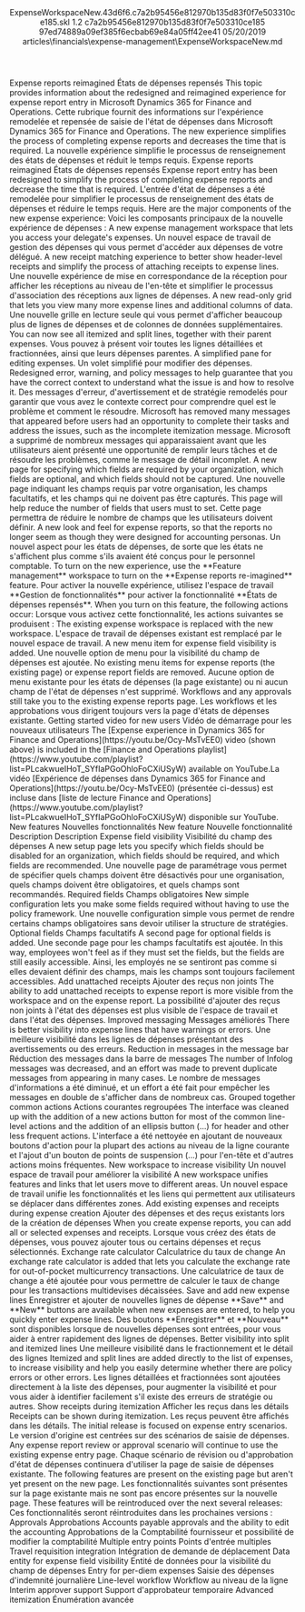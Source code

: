 <?xml version="1.0" encoding="UTF-8"?>
<xliff xmlns:logoport="urn:logoport:xliffeditor:xliff-extras:1.0" xmlns:tilt="urn:logoport:xliffeditor:tilt-non-translatables:1.0" xmlns:xsi="http://www.w3.org/2001/XMLSchema-instance" xmlns="urn:oasis:names:tc:xliff:document:1.2" xmlns:xliffext="urn:microsoft:content:schema:xliffextensions" version="1.2" xsi:schemaLocation="urn:oasis:names:tc:xliff:document:1.2 xliff-core-1.2-transitional.xsd">
  <file datatype="xml" source-language="en-US" original="ExpenseWorkspaceNew.md" target-language="fr-FR">
    <header>
      <tool tool-company="Microsoft" tool-version="1.0-7889195" tool-name="mdxliff" tool-id="mdxliff"/>
      <xliffext:skl_file_name>ExpenseWorkspaceNew.43d6f6.c7a2b95456e812970b135d83f0f7e503310ce185.skl</xliffext:skl_file_name>
      <xliffext:version>1.2</xliffext:version>
      <xliffext:ms.openlocfilehash>c7a2b95456e812970b135d83f0f7e503310ce185</xliffext:ms.openlocfilehash>
      <xliffext:ms.sourcegitcommit>97ed74889a09ef385f6ecbab69e84a05ff42ee41</xliffext:ms.sourcegitcommit>
      <xliffext:ms.lasthandoff>05/20/2019</xliffext:ms.lasthandoff>
      <xliffext:ms.openlocfilepath>articles\financials\expense-management\ExpenseWorkspaceNew.md</xliffext:ms.openlocfilepath>
    </header>
    <body>
      <group extype="content" id="content">
        <trans-unit xml:space="preserve" translate="yes" id="101" restype="x-metadata">
          <source>Expense reports reimagined</source>
        <target logoport:matchpercent="101" state="translated" state-qualifier="leveraged-tm">États de dépenses repensés</target></trans-unit>
        <trans-unit xml:space="preserve" translate="yes" id="102" restype="x-metadata">
          <source>This topic provides information about the redesigned and reimagined experience for expense report entry in Microsoft Dynamics 365 for Finance and Operations.</source>
        <target logoport:matchpercent="101" state="translated" state-qualifier="leveraged-tm">Cette rubrique fournit des informations sur l'expérience remodelée et repensée de saisie de l'état de dépenses dans Microsoft Dynamics 365 for Finance and Operations.</target></trans-unit>
        <trans-unit xml:space="preserve" translate="yes" id="103" restype="x-metadata">
          <source>The new experience simplifies the process of completing expense reports and decreases the time that is required.</source>
        <target logoport:matchpercent="101" state="translated" state-qualifier="leveraged-tm">La nouvelle expérience simplifie le processus de renseignement des états de dépenses et réduit le temps requis.</target></trans-unit>
        <trans-unit xml:space="preserve" translate="yes" id="104">
          <source>Expense reports reimagined</source>
        <target logoport:matchpercent="101" state="translated" state-qualifier="leveraged-tm">États de dépenses repensés</target></trans-unit>
        <trans-unit xml:space="preserve" translate="yes" id="105">
          <source>Expense report entry has been redesigned to simplify the process of completing expense reports and decrease the time that is required.</source>
        <target logoport:matchpercent="101" state="translated" state-qualifier="leveraged-tm">L'entrée d'état de dépenses a été remodelée pour simplifier le processus de renseignement des états de dépenses et réduire le temps requis.</target></trans-unit>
        <trans-unit xml:space="preserve" translate="yes" id="106">
          <source>Here are the major components of the new expense experience:</source>
        <target logoport:matchpercent="101" state="translated" state-qualifier="leveraged-tm">Voici les composants principaux de la nouvelle expérience de dépenses :</target></trans-unit>
        <trans-unit xml:space="preserve" translate="yes" id="107">
          <source>A new expense management workspace that lets you access your delegate's expenses.</source>
        <target logoport:matchpercent="101" state="translated" state-qualifier="leveraged-tm">Un nouvel espace de travail de gestion des dépenses qui vous permet d'accéder aux dépenses de votre délégué.</target></trans-unit>
        <trans-unit xml:space="preserve" translate="yes" id="108">
          <source>A new receipt matching experience to better show header-level receipts and simplify the process of attaching receipts to expense lines.</source>
        <target logoport:matchpercent="101" state="translated" state-qualifier="leveraged-tm">Une nouvelle expérience de mise en correspondance de la réception pour afficher les réceptions au niveau de l'en-tête et simplifier le processus d'association des réceptions aux lignes de dépenses.</target></trans-unit>
        <trans-unit xml:space="preserve" translate="yes" id="109">
          <source>A new read-only grid that lets you view many more expense lines and additional columns of data.</source>
        <target logoport:matchpercent="101" state="translated" state-qualifier="leveraged-tm">Une nouvelle grille en lecture seule qui vous permet d'afficher beaucoup plus de lignes de dépenses et de colonnes de données supplémentaires.</target></trans-unit>
        <trans-unit xml:space="preserve" translate="yes" id="110">
          <source>You can now see all itemized and split lines, together with their parent expenses.</source>
        <target logoport:matchpercent="101" state="translated" state-qualifier="leveraged-tm">Vous pouvez à présent voir toutes les lignes détaillées et fractionnées, ainsi que leurs dépenses parentes.</target></trans-unit>
        <trans-unit xml:space="preserve" translate="yes" id="111">
          <source>A simplified pane for editing expenses.</source>
        <target logoport:matchpercent="101" state="translated" state-qualifier="leveraged-tm">Un volet simplifié pour modifier des dépenses.</target></trans-unit>
        <trans-unit xml:space="preserve" translate="yes" id="112">
          <source>Redesigned error, warning, and policy messages to help guarantee that you have the correct context to understand what the issue is and how to resolve it.</source>
        <target logoport:matchpercent="101" state="translated" state-qualifier="leveraged-tm">Des messages d'erreur, d'avertissement et de stratégie remodelés pour garantir que vous avez le contexte correct pour comprendre quel est le problème et comment le résoudre.</target></trans-unit>
        <trans-unit xml:space="preserve" translate="yes" id="113">
          <source>Microsoft has removed many messages that appeared before users had an opportunity to complete their tasks and address the issues, such as the incomplete itemization message.</source>
        <target logoport:matchpercent="101" state="translated" state-qualifier="leveraged-tm">Microsoft a supprimé de nombreux messages qui apparaissaient avant que les utilisateurs aient présenté une opportunité de remplir leurs tâches et de résoudre les problèmes, comme le message de détail incomplet.</target></trans-unit>
        <trans-unit xml:space="preserve" translate="yes" id="114">
          <source>A new page for specifying which fields are required by your organization, which fields are optional, and which fields should not be captured.</source>
        <target logoport:matchpercent="101" state="translated" state-qualifier="leveraged-tm">Une nouvelle page indiquant les champs requis par votre organisation, les champs facultatifs, et les champs qui ne doivent pas être capturés.</target></trans-unit>
        <trans-unit xml:space="preserve" translate="yes" id="115">
          <source>This page will help reduce the number of fields that users must to set.</source>
        <target logoport:matchpercent="101" state="translated" state-qualifier="leveraged-tm">Cette page permettra de réduire le nombre de champs que les utilisateurs doivent définir.</target></trans-unit>
        <trans-unit xml:space="preserve" translate="yes" id="116">
          <source>A new look and feel for expense reports, so that the reports no longer seem as though they were designed for accounting personas.</source>
        <target logoport:matchpercent="101" state="translated" state-qualifier="leveraged-tm">Un nouvel aspect pour les états de dépenses, de sorte que les états ne s'affichent plus comme s'ils avaient été conçus pour le personnel comptable.</target></trans-unit>
        <trans-unit xml:space="preserve" translate="yes" id="117">
          <source>To turn on the new experience, use the <bpt id="p1">**</bpt>Feature management<ept id="p1">**</ept> workspace to turn on the <bpt id="p2">**</bpt>Expense reports re-imagined<ept id="p2">**</ept> feature.</source>
        <target logoport:matchpercent="101" state="translated" state-qualifier="leveraged-tm">Pour activer la nouvelle expérience, utilisez l'espace de travail <bpt id="p1">**</bpt>Gestion de fonctionnalités<ept id="p1">**</ept> pour activer la fonctionnalité <bpt id="p2">**</bpt>États de dépenses repensés<ept id="p2">**</ept>.</target></trans-unit>
        <trans-unit xml:space="preserve" translate="yes" id="118">
          <source>When you turn on this feature, the following actions occur:</source>
        <target logoport:matchpercent="101" state="translated" state-qualifier="leveraged-tm">Lorsque vous activez cette fonctionnalité, les actions suivantes se produisent :</target></trans-unit>
        <trans-unit xml:space="preserve" translate="yes" id="119">
          <source>The existing expense workspace is replaced with the new workspace.</source>
        <target logoport:matchpercent="101" state="translated" state-qualifier="leveraged-tm">L'espace de travail de dépenses existant est remplacé par le nouvel espace de travail.</target></trans-unit>
        <trans-unit xml:space="preserve" translate="yes" id="120">
          <source>A new menu item for expense field visibility is added.</source>
        <target logoport:matchpercent="101" state="translated" state-qualifier="leveraged-tm">Une nouvelle option de menu pour la visibilité du champ de dépenses est ajoutée.</target></trans-unit>
        <trans-unit xml:space="preserve" translate="yes" id="121">
          <source>No existing menu items for expense reports (the existing page) or expense report fields are removed.</source>
        <target logoport:matchpercent="101" state="translated" state-qualifier="leveraged-tm">Aucune option de menu existante pour les états de dépenses (la page existante) ou ni aucun champ de l'état de dépenses n'est supprimé.</target></trans-unit>
        <trans-unit xml:space="preserve" translate="yes" id="122">
          <source>Workflows and any approvals still take you to the existing expense reports page.</source>
        <target logoport:matchpercent="100" state="translated" state-qualifier="leveraged-tm">Les workflows et les approbations vous dirigent toujours vers la page d'états de dépenses existante.</target></trans-unit>
        <trans-unit xml:space="preserve" translate="yes" id="123">
          <source>Getting started video for new users</source>
        <target logoport:matchpercent="100" state="translated" state-qualifier="leveraged-tm">Vidéo de démarrage pour les nouveaux utilisateurs</target></trans-unit>
        <trans-unit xml:space="preserve" translate="yes" id="124">
          <source>The <bpt id="p1">[</bpt>Expense experience in Dynamics 365 for Finance and Operations<ept id="p1">](https://youtu.be/Ocy-MsTvEE0)</ept> video (shown above) is included in the <bpt id="p2">[</bpt>Finance and Operations playlist<ept id="p2">](https://www.youtube.com/playlist?list=PLcakwueIHoT_SYfIaPGoOhloFoCXiUSyW)</ept> available on YouTube.</source><target logoport:matchpercent="70" state="translated" state-qualifier="leveraged-mt">La vidéo <bpt id="p1">[</bpt>Expérience de dépenses dans Dynamics 365 for Finance and Operations<ept id="p1">](https://youtu.be/Ocy-MsTvEE0)</ept> (présentée ci-dessus) est incluse dans <bpt id="p2">[</bpt>liste de lecture Finance and Operations<ept id="p2">](https://www.youtube.com/playlist?list=PLcakwueIHoT_SYfIaPGoOhloFoCXiUSyW)</ept> disponible sur YouTube.</target>
        </trans-unit>
        <trans-unit xml:space="preserve" translate="yes" id="125">
          <source>New features</source>
        <target logoport:matchpercent="100" state="translated" state-qualifier="leveraged-tm">Nouvelles fonctionnalités</target></trans-unit>
        <trans-unit xml:space="preserve" translate="yes" id="126">
          <source>New feature</source>
        <target logoport:matchpercent="100" state="translated" state-qualifier="leveraged-tm">Nouvelle fonctionnalité</target></trans-unit>
        <trans-unit xml:space="preserve" translate="yes" id="127">
          <source>Description</source>
        <target logoport:matchpercent="100" state="translated" state-qualifier="leveraged-tm">Description</target></trans-unit>
        <trans-unit xml:space="preserve" translate="yes" id="128">
          <source>Expense field visibility</source>
        <target logoport:matchpercent="100" state="translated" state-qualifier="leveraged-tm">Visibilité du champ des dépenses</target></trans-unit>
        <trans-unit xml:space="preserve" translate="yes" id="129">
          <source>A new setup page lets you specify which fields should be disabled for an organization, which fields should be required, and which fields are recommended.</source>
        <target logoport:matchpercent="101" state="translated" state-qualifier="leveraged-tm">Une nouvelle page de paramétrage vous permet de spécifier quels champs doivent être désactivés pour une organisation, quels champs doivent être obligatoires, et quels champs sont recommandés.</target></trans-unit>
        <trans-unit xml:space="preserve" translate="yes" id="130">
          <source>Required fields</source>
        <target logoport:matchpercent="101" state="translated" state-qualifier="leveraged-tm">Champs obligatoires</target></trans-unit>
        <trans-unit xml:space="preserve" translate="yes" id="131">
          <source>New simple configuration lets you make some fields required without having to use the policy framework.</source>
        <target logoport:matchpercent="101" state="translated" state-qualifier="leveraged-tm">Une nouvelle configuration simple vous permet de rendre certains champs obligatoires sans devoir utiliser la structure de stratégies.</target></trans-unit>
        <trans-unit xml:space="preserve" translate="yes" id="132">
          <source>Optional fields</source>
        <target logoport:matchpercent="101" state="translated" state-qualifier="leveraged-tm">Champs facultatifs</target></trans-unit>
        <trans-unit xml:space="preserve" translate="yes" id="133">
          <source>A second page for optional fields is added.</source>
        <target logoport:matchpercent="101" state="translated" state-qualifier="leveraged-tm">Une seconde page pour les champs facultatifs est ajoutée.</target></trans-unit>
        <trans-unit xml:space="preserve" translate="yes" id="134">
          <source>In this way, employees won't feel as if they must set the fields, but the fields are still easily accessible.</source>
        <target logoport:matchpercent="101" state="translated" state-qualifier="leveraged-tm">Ainsi, les employés ne se sentiront pas comme si elles devaient définir des champs, mais les champs sont toujours facilement accessibles.</target></trans-unit>
        <trans-unit xml:space="preserve" translate="yes" id="135">
          <source>Add unattached receipts</source>
        <target logoport:matchpercent="101" state="translated" state-qualifier="leveraged-tm">Ajouter des reçus non joints</target></trans-unit>
        <trans-unit xml:space="preserve" translate="yes" id="136">
          <source>The ability to add unattached receipts to expense report is more visible from the workspace and on the expense report.</source>
        <target logoport:matchpercent="101" state="translated" state-qualifier="leveraged-tm">La possibilité d'ajouter des reçus non joints à l'état des dépenses est plus visible de l'espace de travail et dans l'état des dépenses.</target></trans-unit>
        <trans-unit xml:space="preserve" translate="yes" id="137">
          <source>Improved messaging</source>
        <target logoport:matchpercent="101" state="translated" state-qualifier="leveraged-tm">Messages améliorés</target></trans-unit>
        <trans-unit xml:space="preserve" translate="yes" id="138">
          <source>There is better visibility into expense lines that have warnings or errors.</source>
        <target logoport:matchpercent="101" state="translated" state-qualifier="leveraged-tm">Une meilleure visibilité dans les lignes de dépenses présentant des avertissements ou des erreurs.</target></trans-unit>
        <trans-unit xml:space="preserve" translate="yes" id="139">
          <source>Reduction in messages in the message bar</source>
        <target logoport:matchpercent="101" state="translated" state-qualifier="leveraged-tm">Réduction des messages dans la barre de messages</target></trans-unit>
        <trans-unit xml:space="preserve" translate="yes" id="140">
          <source>The number of Infolog messages was decreased, and an effort was made to prevent duplicate messages from appearing in many cases.</source>
        <target logoport:matchpercent="101" state="translated" state-qualifier="leveraged-tm">Le nombre de messages d'informations a été diminué, et un effort a été fait pour empêcher les messages en double de s'afficher dans de nombreux cas.</target></trans-unit>
        <trans-unit xml:space="preserve" translate="yes" id="141">
          <source>Grouped together common actions</source>
        <target logoport:matchpercent="101" state="translated" state-qualifier="leveraged-tm">Actions courantes regroupées</target></trans-unit>
        <trans-unit xml:space="preserve" translate="yes" id="142">
          <source>The interface was cleaned up with the addition of a new actions button for most of the common line-level actions and the addition of an ellipsis button (...) for header and other less frequent actions.</source>
        <target logoport:matchpercent="101" state="translated" state-qualifier="leveraged-tm">L'interface a été nettoyée en ajoutant de nouveaux boutons d'action pour la plupart des actions au niveau de la ligne courante et l'ajout d'un bouton de points de suspension (...) pour l'en-tête et d'autres actions moins fréquentes.</target></trans-unit>
        <trans-unit xml:space="preserve" translate="yes" id="143">
          <source>New workspace to increase visibility</source>
        <target logoport:matchpercent="101" state="translated" state-qualifier="leveraged-tm">Un nouvel espace de travail pour améliorer la visibilité</target></trans-unit>
        <trans-unit xml:space="preserve" translate="yes" id="144">
          <source>A new workspace unifies features and links that let users move to different areas.</source>
        <target logoport:matchpercent="101" state="translated" state-qualifier="leveraged-tm">Un nouvel espace de travail unifie les fonctionnalités et les liens qui permettent aux utilisateurs se déplacer dans différentes zones.</target></trans-unit>
        <trans-unit xml:space="preserve" translate="yes" id="145">
          <source>Add existing expenses and receipts during expense creation</source>
        <target logoport:matchpercent="101" state="translated" state-qualifier="leveraged-tm">Ajouter des dépenses et des reçus existants lors de la création de dépenses</target></trans-unit>
        <trans-unit xml:space="preserve" translate="yes" id="146">
          <source>When you create expense reports, you can add all or selected expenses and receipts.</source>
        <target logoport:matchpercent="101" state="translated" state-qualifier="leveraged-tm">Lorsque vous créez des états de dépenses, vous pouvez ajouter tous ou certains dépenses et reçus sélectionnés.</target></trans-unit>
        <trans-unit xml:space="preserve" translate="yes" id="147">
          <source>Exchange rate calculator</source>
        <target logoport:matchpercent="101" state="translated" state-qualifier="leveraged-tm">Calculatrice du taux de change</target></trans-unit>
        <trans-unit xml:space="preserve" translate="yes" id="148">
          <source>An exchange rate calculator is added that lets you calculate the exchange rate for out-of-pocket multicurrency transactions.</source>
        <target logoport:matchpercent="101" state="translated" state-qualifier="leveraged-tm">Une calculatrice de taux de change a été ajoutée pour vous permettre de calculer le taux de change pour les transactions multidevises décaissées.</target></trans-unit>
        <trans-unit xml:space="preserve" translate="yes" id="149">
          <source>Save and add new expense lines</source>
        <target logoport:matchpercent="101" state="translated" state-qualifier="leveraged-tm">Enregistrer et ajouter de nouvelles lignes de dépense</target></trans-unit>
        <trans-unit xml:space="preserve" translate="yes" id="150">
          <source><bpt id="p1">**</bpt>Save<ept id="p1">**</ept> and <bpt id="p2">**</bpt>New<ept id="p2">**</ept> buttons are available when new expenses are entered, to help you quickly enter expense lines.</source>
        <target logoport:matchpercent="101" state="translated" state-qualifier="leveraged-tm">Des boutons <bpt id="p1">**</bpt>Enregistrer<ept id="p1">**</ept> et <bpt id="p2">**</bpt>Nouveau<ept id="p2">**</ept> sont disponibles lorsque de nouvelles dépenses sont entrées, pour vous aider à entrer rapidement des lignes de dépenses.</target></trans-unit>
        <trans-unit xml:space="preserve" translate="yes" id="151">
          <source>Better visibility into split and itemized lines</source>
        <target logoport:matchpercent="101" state="translated" state-qualifier="leveraged-tm">Une meilleure visibilité dans le fractionnement et le détail des lignes</target></trans-unit>
        <trans-unit xml:space="preserve" translate="yes" id="152">
          <source>Itemized and split lines are added directly to the list of expenses, to increase visibility and help you easily determine whether there are policy errors or other errors.</source>
        <target logoport:matchpercent="101" state="translated" state-qualifier="leveraged-tm">Les lignes détaillées et fractionnées sont ajoutées directement à la liste des dépenses, pour augmenter la visibilité et pour vous aider à identifier facilement s'il existe des erreurs de stratégie ou autres.</target></trans-unit>
        <trans-unit xml:space="preserve" translate="yes" id="153">
          <source>Show receipts during itemization</source>
        <target logoport:matchpercent="101" state="translated" state-qualifier="leveraged-tm">Afficher les reçus dans les détails</target></trans-unit>
        <trans-unit xml:space="preserve" translate="yes" id="154">
          <source>Receipts can be shown during itemization.</source>
        <target logoport:matchpercent="101" state="translated" state-qualifier="leveraged-tm">Les reçus peuvent être affichés dans les détails.</target></trans-unit>
        <trans-unit xml:space="preserve" translate="yes" id="155">
          <source>The initial release is focused on expense entry scenarios.</source>
        <target logoport:matchpercent="101" state="translated" state-qualifier="leveraged-tm">Le version d'origine est centrées sur des scénarios de saisie de dépenses.</target></trans-unit>
        <trans-unit xml:space="preserve" translate="yes" id="156">
          <source>Any expense report review or approval scenario will continue to use the existing expense entry page.</source>
        <target logoport:matchpercent="101" state="translated" state-qualifier="leveraged-tm">Chaque scénario de révision ou d'approbation d'état de dépenses continuera d'utiliser la page de saisie de dépenses existante.</target></trans-unit>
        <trans-unit xml:space="preserve" translate="yes" id="157">
          <source>The following features are present on the existing page but aren't yet present on the new page.</source>
        <target logoport:matchpercent="101" state="translated" state-qualifier="leveraged-tm">Les fonctionnalités suivantes sont présentes sur la page existante mais ne sont pas encore présentes sur la nouvelle page.</target></trans-unit>
        <trans-unit xml:space="preserve" translate="yes" id="158">
          <source>These features will be reintroduced over the next several releases:</source>
        <target logoport:matchpercent="101" state="translated" state-qualifier="leveraged-tm">Ces fonctionnalités seront réintroduites dans les prochaines versions :</target></trans-unit>
        <trans-unit xml:space="preserve" translate="yes" id="159">
          <source>Approvals</source>
        <target logoport:matchpercent="101" state="translated" state-qualifier="leveraged-tm">Approbations</target></trans-unit>
        <trans-unit xml:space="preserve" translate="yes" id="160">
          <source>Accounts payable approvals and the ability to edit the accounting</source>
        <target logoport:matchpercent="101" state="translated" state-qualifier="leveraged-tm">Approbations de la Comptabilité fournisseur et possibilité de modifier la comptabilité</target></trans-unit>
        <trans-unit xml:space="preserve" translate="yes" id="161">
          <source>Multiple entry points</source>
        <target logoport:matchpercent="101" state="translated" state-qualifier="leveraged-tm">Points d'entrée multiples</target></trans-unit>
        <trans-unit xml:space="preserve" translate="yes" id="162">
          <source>Travel requisition integration</source>
        <target logoport:matchpercent="101" state="translated" state-qualifier="leveraged-tm">Intégration de demande de déplacement</target></trans-unit>
        <trans-unit xml:space="preserve" translate="yes" id="163">
          <source>Data entity for expense field visibility</source>
        <target logoport:matchpercent="101" state="translated" state-qualifier="leveraged-tm">Entité de données pour la visibilité du champ de dépenses</target></trans-unit>
        <trans-unit xml:space="preserve" translate="yes" id="164">
          <source>Entry for per-diem expenses</source>
        <target logoport:matchpercent="101" state="translated" state-qualifier="leveraged-tm">Saisie des dépenses d'indemnité journalière</target></trans-unit>
        <trans-unit xml:space="preserve" translate="yes" id="165">
          <source>Line-level workflow</source>
        <target logoport:matchpercent="101" state="translated" state-qualifier="leveraged-tm">Workflow au niveau de la ligne</target></trans-unit>
        <trans-unit xml:space="preserve" translate="yes" id="166">
          <source>Interim approver support</source>
        <target logoport:matchpercent="101" state="translated" state-qualifier="leveraged-tm">Support d'approbateur temporaire</target></trans-unit>
        <trans-unit xml:space="preserve" translate="yes" id="167">
          <source>Advanced itemization</source>
        <target logoport:matchpercent="101" state="translated" state-qualifier="leveraged-tm">Énumération avancée</target></trans-unit>
      </group>
    </body>
  </file>
</xliff>